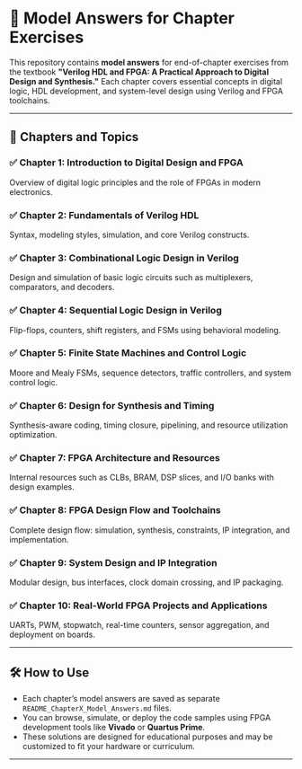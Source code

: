 # 📘 Model Answers for Chapter Exercises 

This repository contains **model answers** for end-of-chapter exercises from the textbook **"Verilog HDL and FPGA: A Practical Approach to Digital Design and Synthesis."** Each chapter covers essential concepts in digital logic, HDL development, and system-level design using Verilog and FPGA toolchains.

---

## 📂 Chapters and Topics

### ✅ Chapter 1: Introduction to Digital Design and FPGA
Overview of digital logic principles and the role of FPGAs in modern electronics.

### ✅ Chapter 2: Fundamentals of Verilog HDL
Syntax, modeling styles, simulation, and core Verilog constructs.

### ✅ Chapter 3: Combinational Logic Design in Verilog
Design and simulation of basic logic circuits such as multiplexers, comparators, and decoders.

### ✅ Chapter 4: Sequential Logic Design in Verilog
Flip-flops, counters, shift registers, and FSMs using behavioral modeling.

### ✅ Chapter 5: Finite State Machines and Control Logic
Moore and Mealy FSMs, sequence detectors, traffic controllers, and system control logic.

### ✅ Chapter 6: Design for Synthesis and Timing
Synthesis-aware coding, timing closure, pipelining, and resource utilization optimization.

### ✅ Chapter 7: FPGA Architecture and Resources
Internal resources such as CLBs, BRAM, DSP slices, and I/O banks with design examples.

### ✅ Chapter 8: FPGA Design Flow and Toolchains
Complete design flow: simulation, synthesis, constraints, IP integration, and implementation.

### ✅ Chapter 9: System Design and IP Integration
Modular design, bus interfaces, clock domain crossing, and IP packaging.

### ✅ Chapter 10: Real-World FPGA Projects and Applications
UARTs, PWM, stopwatch, real-time counters, sensor aggregation, and deployment on boards.

---

## 🛠️ How to Use

- Each chapter’s model answers are saved as separate `README_ChapterX_Model_Answers.md` files.
- You can browse, simulate, or deploy the code samples using FPGA development tools like **Vivado** or **Quartus Prime**.
- These solutions are designed for educational purposes and may be customized to fit your hardware or curriculum.

---

